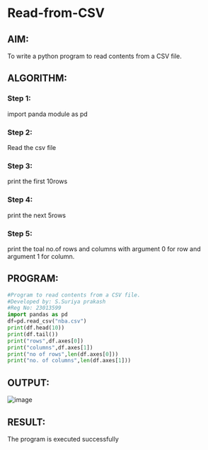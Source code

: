 # Read-from-CSV

## AIM:
To write a python program to read contents from a CSV file.

## ALGORITHM:
### Step 1:
import panda module as pd

### Step 2:
Read the csv file

### Step 3:
print the first 10rows

### Step 4:
print the next 5rows

### Step 5:
print the toal no.of rows and columns with argument 0 for row and argument 1 for column.

## PROGRAM:
```python
#Program to read contents from a CSV file.
#Developed by: S.Suriya prakash
#Reg No: 23013599
import pandas as pd
df=pd.read_csv("nba.csv")
print(df.head(10))
print(df.tail())
print("rows",df.axes[0])
print("columns",df.axes[1])
print("no of rows",len(df.axes[0]))
print("no. of columns",len(df.axes[1]))
```

## OUTPUT:
![image](https://github.com/arulsuriyalokeshy/Read-from-CSV/assets/149130151/f3c65b5f-60ae-4df3-89e8-2380f5001490)



## RESULT:
The program is executed successfully
